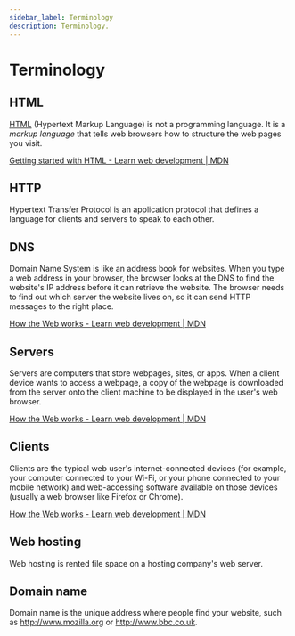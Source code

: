 ```yaml
---
sidebar_label: Terminology
description: Terminology.
---
```


# Terminology


## HTML

[HTML](/en-US/docs/Glossary/HTML) (Hypertext Markup Language) is not a programming language. It is a _markup language_ that tells web browsers how to structure the web pages you visit.

[Getting started with HTML - Learn web development | MDN](https://developer.mozilla.org/en-US/docs/Learn/HTML/Introduction_to_HTML/Getting_started)

## HTTP

Hypertext Transfer Protocol is an application protocol that defines a language for clients and servers to speak to each other.

## DNS

Domain Name System is like an address book for websites. When you type a web address in your browser, the browser looks at the DNS to find the website's IP address before it can retrieve the website. The browser needs to find out which server the website lives on, so it can send HTTP messages to the right place.

[How the Web works - Learn web development | MDN](https://developer.mozilla.org/en-US/docs/Learn/Getting_started_with_the_web/How_the_Web_works)

## Servers 

Servers are computers that store webpages, sites, or apps. When a client device wants to access a webpage, a copy of the webpage is downloaded from the server onto the client machine to be displayed in the user's web browser.

[How the Web works - Learn web development | MDN](https://developer.mozilla.org/en-US/docs/Learn/Getting_started_with_the_web/How_the_Web_works)

## Clients

Clients are the typical web user's internet-connected devices (for example, your computer connected to your Wi-Fi, or your phone connected to your mobile network) and web-accessing software available on those devices (usually a web browser like Firefox or Chrome).

[How the Web works - Learn web development | MDN](https://developer.mozilla.org/en-US/docs/Learn/Getting_started_with_the_web/How_the_Web_works)

## Web hosting 

Web hosting is rented file space on a hosting company's web server.

## Domain name 

Domain name is the unique address where people find your website, such as http://www.mozilla.org or http://www.bbc.co.uk. 